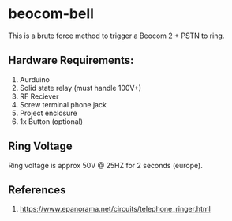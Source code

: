 # beocom-bell
This is a brute force method to trigger a Beocom 2 + PSTN to ring.

## Hardware Requirements:
1. Aurduino
1. Solid state relay (must handle 100V+)
1. RF Reciever
1. Screw terminal phone jack
1. Project enclosure
1. 1x Button (optional)

##  Ring Voltage
Ring voltage is approx 50V @ 25HZ for 2 seconds (europe).

## References
1. https://www.epanorama.net/circuits/telephone_ringer.html